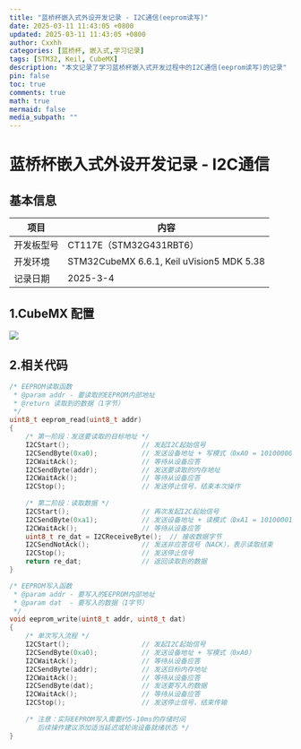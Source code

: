 ```yaml
---
title: "蓝桥杯嵌入式外设开发记录 - I2C通信(eeprom读写)"
date: 2025-03-11 11:43:05 +0800
updated: 2025-03-11 11:43:05 +0800
author: Cxxhh
categories: [蓝桥杯, 嵌入式,学习记录]
tags: [STM32, Keil, CubeMX]
description: "本文记录了学习蓝桥杯嵌入式开发过程中的I2C通信(eeprom读写)的记录"
pin: false
toc: true
comments: true
math: true
mermaid: false
media_subpath: ""
---
```

# 蓝桥杯嵌入式外设开发记录 - I2C通信

## 基本信息

| 项目       | 内容                                      |
| ---------- | ----------------------------------------- |
| 开发板型号 | CT117E（STM32G431RBT6）                   |
| 开发环境   | STM32CubeMX 6.6.1, Keil uVision5 MDK 5.38 |
| 记录日期   | 2025-3-4                                  |

## 1.CubeMX 配置

![](https://testingcf.jsdelivr.net/gh/Cxxhh/blog-img/img/I2C.png)

## 2.相关代码

```c
/* EEPROM读取函数
 * @param addr - 要读取的EEPROM内部地址
 * @return 读取到的数据（1字节）
 */
uint8_t eeprom_read(uint8_t addr)
{
    /* 第一阶段：发送要读取的目标地址 */
    I2CStart();                  // 发起I2C起始信号
    I2CSendByte(0xa0);           // 发送设备地址 + 写模式（0xA0 = 10100000b）
    I2CWaitAck();                // 等待从设备应答
    I2CSendByte(addr);           // 发送要读取的内存地址
    I2CWaitAck();                // 等待从设备应答
    I2CStop();                   // 发送停止信号，结束本次操作
    
    /* 第二阶段：读取数据 */
    I2CStart();                  // 再次发起I2C起始信号
    I2CSendByte(0xa1);           // 发送设备地址 + 读模式（0xA1 = 10100001b）
    I2CWaitAck();                // 等待从设备应答
    uint8_t re_dat = I2CReceiveByte();  // 接收数据字节
    I2CSendNotAck();             // 发送非应答信号（NACK），表示读取结束
    I2CStop();                   // 发送停止信号
    return re_dat;               // 返回读取到的数据
}

/* EEPROM写入函数
 * @param addr - 要写入的EEPROM内部地址
 * @param dat  - 要写入的数据（1字节）
 */
void eeprom_write(uint8_t addr, uint8_t dat)
{
    /* 单次写入流程 */
    I2CStart();                  // 发起I2C起始信号
    I2CSendByte(0xa0);           // 发送设备地址 + 写模式（0xA0）
    I2CWaitAck();                // 等待从设备应答
    I2CSendByte(addr);           // 发送目标内存地址
    I2CWaitAck();                // 等待从设备应答
    I2CSendByte(dat);            // 发送要写入的数据
    I2CWaitAck();                // 等待从设备应答
    I2CStop();                   // 发送停止信号，结束传输
    
    /* 注意：实际EEPROM写入需要约5-10ms的存储时间
       后续操作建议添加适当延迟或轮询设备就绪状态 */
}

```

